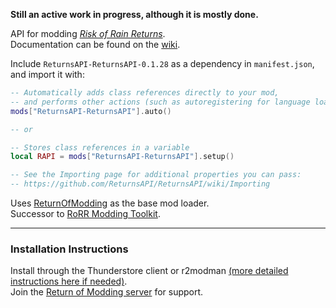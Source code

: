 **Still an active work in progress, although it is mostly done.**

API for modding [*Risk of Rain Returns*](https://store.steampowered.com/app/1337520/Risk_of_Rain_Returns/).  
Documentation can be found on the [wiki](https://github.com/ReturnsAPI/ReturnsAPI/wiki).  

Include `ReturnsAPI-ReturnsAPI-0.1.28` as a dependency in `manifest.json`, and import it with:  
```lua
-- Automatically adds class references directly to your mod,
-- and performs other actions (such as autoregistering for language loading)
mods["ReturnsAPI-ReturnsAPI"].auto()

-- or

-- Stores class references in a variable
local RAPI = mods["ReturnsAPI-ReturnsAPI"].setup()

-- See the Importing page for additional properties you can pass:
-- https://github.com/ReturnsAPI/ReturnsAPI/wiki/Importing
```

Uses [ReturnOfModding](https://thunderstore.io/c/risk-of-rain-returns/p/ReturnOfModding/ReturnOfModding/) as the base mod loader.  
Successor to [RoRR Modding Toolkit](https://thunderstore.io/c/risk-of-rain-returns/p/RoRRModdingToolkit/RoRR_Modding_Toolkit/).  

---

### Installation Instructions
Install through the Thunderstore client or r2modman [(more detailed instructions here if needed)](https://return-of-modding.github.io/ModdingWiki/Playing/Getting-Started/).  
Join the [Return of Modding server](https://discord.gg/VjS57cszMq) for support.  